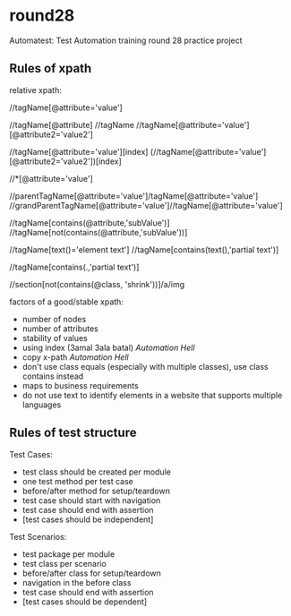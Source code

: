 # round28
Automatest: Test Automation training round 28 practice project


## Rules of xpath


relative xpath:

//tagName[@attribute='value']

//tagName[@attribute]
//tagName
//tagName[@attribute='value'][@attribute2='value2']

//tagName[@attribute='value'][index]
(//tagName[@attribute='value'][@attribute2='value2'])[index]

//*[@attribute='value']

//parentTagName[@attribute='value']/tagName[@attribute='value']
//grandParentTagName[@attribute='value']//tagName[@attribute='value']

//tagName[contains(@attribute,'subValue')]
//tagName[not(contains(@attribute,'subValue'))]

//tagName[text()='element text']
//tagName[contains(text(),'partial text')]

//tagName[contains(.,'partial text')]



//section[not(contains(@class, 'shrink'))]/a/img


factors of a good/stable xpath:
- number of nodes
- number of attributes
- stability of values
- using index (3amal 3ala batal) *Automation Hell*
- copy x-path *Automation Hell*
- don't use class equals (especially with multiple classes), use class contains instead
- maps to business requirements
- do not use text to identify elements in a website that supports multiple languages




## Rules of test structure

Test Cases:

- test class should be created per module
- one test method per test case
- before/after method for setup/teardown
- test case should start with navigation
- test case should end with assertion
- [test cases should be independent]


Test Scenarios:

- test package per module
- test class per scenario
- before/after class for setup/teardown
- navigation in the before class
- test case should end with assertion
- [test cases should be dependent]
